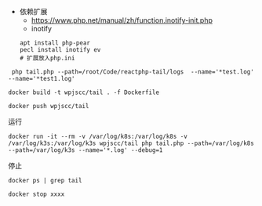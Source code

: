 * 依赖扩展 
    * https://www.php.net/manual/zh/function.inotify-init.php
    * inotify
    ```
    apt install php-pear
    pecl install inotify ev
    # 扩展放入php.ini
    ```


```
 php tail.php --path=/root/Code/reactphp-tail/logs  --name='*test.log' --name='*test1.log'
```


```
docker build -t wpjscc/tail . -f Dockerfile
```


```
docker push wpjscc/tail
```

运行
```
docker run -it --rm -v /var/log/k8s:/var/log/k8s -v /var/log/k3s:/var/log/k3s wpjscc/tail php tail.php --path=/var/log/k8s  --path=/var/log/k3s --name='*.log' --debug=1
```

停止
```
docker ps | grep tail

docker stop xxxx

```

